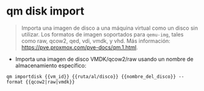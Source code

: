 # qm disk import

> Importa una imagen de disco a una máquina virtual como un disco sin utilizar.
> Los formatos de imagen soportados para `qemu-img`, tales como raw, qcow2, qed, vdi, vmdk, y vhd.
> Más información: <https://pve.proxmox.com/pve-docs/qm.1.html>.

- Importa una imagen de disco VMDK/qcow2/raw usando un nombre de almacenamiento específico:

`qm importdisk {{vm_id}} {{ruta/al/disco}} {{nombre_del_disco}} --format {{qcow2|raw|vmdk}}`
